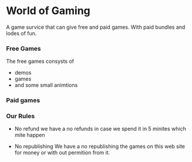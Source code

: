 # World of Gaming

A game survice that can give 
free and paid games. With paid
bundles and lodes of fun. 

### Free Games

The free games consysts of

- demos
- games
- and some small animtions

### Paid games 



### Our Rules

- No refund
we have a no refunds in case we
spend it in 5 minites which mite 
happen

- No republishing
We have a no republishing 
the games on this web site for money
or with out permition from it.
